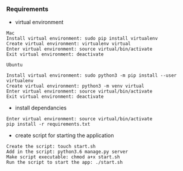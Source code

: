 ### Requirements
* virtual environment
```
Mac
Install virtual environment: sudo pip install virtualenv
Create virtual environment: virtualenv virtual
Enter virtual environment: source virtual/bin/activate
Exit virtual environment: deactivate

Ubuntu

Install virtual environment: sudo python3 -m pip install --user virtualenv
Create virtual environment: python3 -m venv virtual
Enter virtual environment: source virtual/bin/activate
Exit virtual environment: deactivate
```

* install dependancies
```
Enter virtual environment: source virtual/bin/activate
pip install -r requirements.txt
```

* create script for starting the application
```
Create the script: touch start.sh
Add in the script: python3.6 manage.py server
Make script executable: chmod a+x start.sh
Run the script to start the app: ./start.sh 
```

